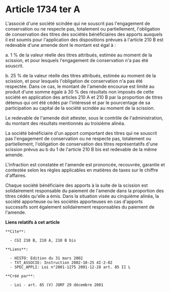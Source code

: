 # Article 1734 ter A

L'associé d'une société scindée qui ne souscrit pas l'engagement de conservation ou ne respecte pas, totalement ou
partiellement, l'obligation de conservation des titres des sociétés bénéficiaires des apports auxquels il est soumis pour
l'application des dispositions prévues à l'article 210 B est redevable d'une amende dont le montant est égal à :

a. 1 % de la valeur réelle des titres attribués, estimée au moment de la scission, et pour lesquels l'engagement de
conservation n'a pas été souscrit.

b. 25 % de la valeur réelle des titres attribués, estimée au moment de la scission, et pour lesquels l'obligation de
conservation n'a pas été respectée. Dans ce cas, le montant de l'amende encourue est limité au produit d'une somme égale à 30
% des résultats non imposés de cette société en application des articles 210 A et 210 B par la proportion de titres détenus
qui ont été cédés par l'intéressé et par le pourcentage de sa participation au capital de la société scindée au moment de la
scission.

Le redevable de l'amende doit attester, sous le contrôle de l'administration, du montant des résultats mentionnés au
troisième alinéa.

La société bénéficiaire d'un apport comportant des titres qui ne souscrit pas l'engagement de conservation ou ne respecte
pas, totalement ou partiellement, l'obligation de conservation des titres représentatifs d'une scission prévus au b du 1 de
l'article 210 B bis est redevable de la même amende.

L'infraction est constatée et l'amende est prononcée, recouvrée, garantie et contestée selon les règles applicables en
matières de taxes sur le chiffre d'affaires.

Chaque société bénéficiaire des apports à la suite de la scission est solidairement responsable du paiement de l'amende dans
la proportion des titres cédés qu'elle a émis. Dans la situation visée au cinquième alinéa, la société apporteuse ou les
sociétés apporteuses en cas d'apports successifs sont également solidairement responsables du paiement de l'amende.

**Liens relatifs à cet article**

	**Cite**:

	  - CGI 210 B, 210 A, 210 B bis

	**Liens**:

	  - HISTO: Edition du 31 mars 2002
	  - TXT_ASSOCIE: Instruction 2002-10-25 4I-2-02
	  - SPEC_APPLI: Loi n°2001-1275 2001-12-28 art. 85 II L

	**Créé par**:

	  - Loi - art. 85 (V) JORF 29 décembre 2001
